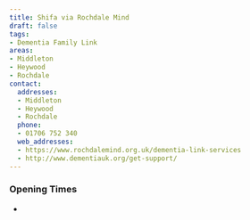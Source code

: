 ```yaml
---
title: Shifa via Rochdale Mind
draft: false
tags:
- Dementia Family Link
areas:
- Middleton
- Heywood
- Rochdale
contact:
  addresses:
  - Middleton
  - Heywood
  - Rochdale
  phone:
  - 01706 752 340
  web_addresses:
  - https://www.rochdalemind.org.uk/dementia-link-services
  - http://www.dementiauk.org/get-support/
---
```


### Opening Times
* 